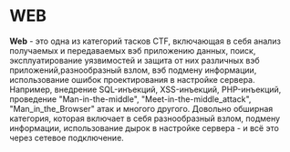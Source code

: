 # WEB 

__Web__ - это одна из категорий тасков CTF, включающая в себя анализ получаемых и передаваемых вэб приложению данных, поиск, эксплуатирование уязвимостей и защита от них различных вэб приложений,разнообразный взлом, вэб подмену информации, использование ошибок проектирования в настройке сервера. Например, внедрение SQL-инъекций, XSS-инъекций, PHP-инъекций, проведение "Man-in-the-middle", "Meet-in-the-middle_attack", "Man_in_the_Browser" атак и многого другого. Довольно обширная категория, которая включает в себя разнообразный взлом, подмену информации, использование дырок в настройке сервера - и всё это через сетевое подключение.